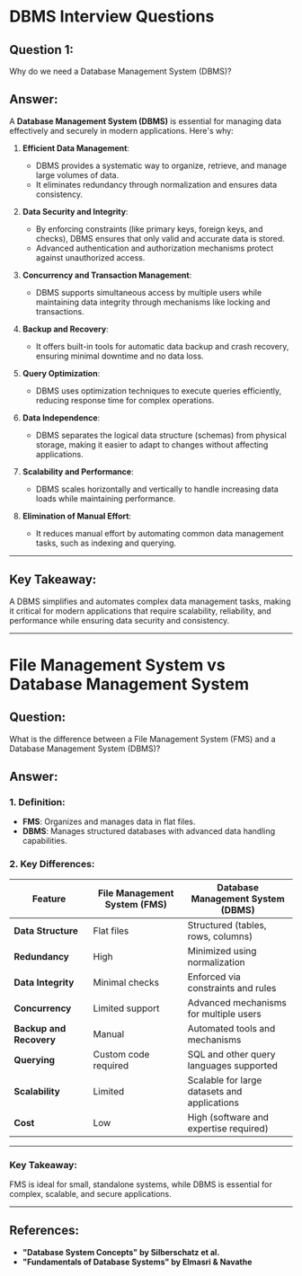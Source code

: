 # DBMS Interview Questions

## Question 1:
Why do we need a Database Management System (DBMS)?

## Answer:
A **Database Management System (DBMS)** is essential for managing data effectively and securely in modern applications. Here's why:

1. **Efficient Data Management**:
   - DBMS provides a systematic way to organize, retrieve, and manage large volumes of data.
   - It eliminates redundancy through normalization and ensures data consistency.

2. **Data Security and Integrity**:
   - By enforcing constraints (like primary keys, foreign keys, and checks), DBMS ensures that only valid and accurate data is stored.
   - Advanced authentication and authorization mechanisms protect against unauthorized access.

3. **Concurrency and Transaction Management**:
   - DBMS supports simultaneous access by multiple users while maintaining data integrity through mechanisms like locking and transactions.

4. **Backup and Recovery**:
   - It offers built-in tools for automatic data backup and crash recovery, ensuring minimal downtime and no data loss.

5. **Query Optimization**:
   - DBMS uses optimization techniques to execute queries efficiently, reducing response time for complex operations.

6. **Data Independence**:
   - DBMS separates the logical data structure (schemas) from physical storage, making it easier to adapt to changes without affecting applications.

7. **Scalability and Performance**:
   - DBMS scales horizontally and vertically to handle increasing data loads while maintaining performance.

8. **Elimination of Manual Effort**:
   - It reduces manual effort by automating common data management tasks, such as indexing and querying.

---

## Key Takeaway:
A DBMS simplifies and automates complex data management tasks, making it critical for modern applications that require scalability, reliability, and performance while ensuring data security and consistency.

---

# File Management System vs Database Management System

## Question:
What is the difference between a File Management System (FMS) and a Database Management System (DBMS)?

## Answer:

### 1. Definition:
- **FMS**: Organizes and manages data in flat files.
- **DBMS**: Manages structured databases with advanced data handling capabilities.

### 2. Key Differences:

| Feature                | File Management System (FMS)             | Database Management System (DBMS)         |
|------------------------|------------------------------------------|-------------------------------------------|
| **Data Structure**     | Flat files                              | Structured (tables, rows, columns)        |
| **Redundancy**         | High                                    | Minimized using normalization             |
| **Data Integrity**     | Minimal checks                          | Enforced via constraints and rules        |
| **Concurrency**        | Limited support                         | Advanced mechanisms for multiple users    |
| **Backup and Recovery**| Manual                                  | Automated tools and mechanisms            |
| **Querying**           | Custom code required                    | SQL and other query languages supported   |
| **Scalability**        | Limited                                 | Scalable for large datasets and applications |
| **Cost**               | Low                                     | High (software and expertise required)    |

---

### Key Takeaway:
FMS is ideal for small, standalone systems, while DBMS is essential for complex, scalable, and secure applications.

---

## References:
- **"Database System Concepts" by Silberschatz et al.**
- **"Fundamentals of Database Systems" by Elmasri & Navathe**
